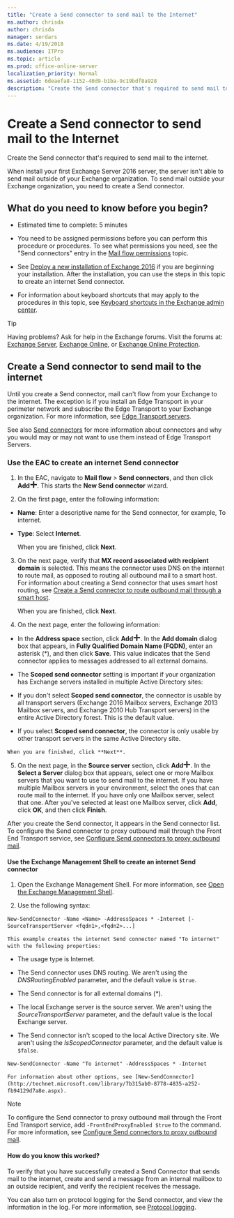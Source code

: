 ```yaml
---
title: "Create a Send connector to send mail to the Internet"
ms.author: chrisda
author: chrisda
manager: serdars
ms.date: 4/19/2018
ms.audience: ITPro
ms.topic: article
ms.prod: office-online-server
localization_priority: Normal
ms.assetid: 6deaefa8-1152-40d9-b1ba-9c19bdf8a928
description: "Create the Send connector that's required to send mail to the internet."
---
```


# Create a Send connector to send mail to the Internet

Create the Send connector that's required to send mail to the internet.
  
When install your first Exchange Server 2016 server, the server isn't able to send mail outside of your Exchange organization. To send mail outside your Exchange organization, you need to create a Send connector.
  
## What do you need to know before you begin?

- Estimated time to complete: 5 minutes
    
- You need to be assigned permissions before you can perform this procedure or procedures. To see what permissions you need, see the "Send connectors" entry in the [Mail flow permissions](../../permissions/feature-permissions/mail-flow-permissions.md) topic. 
    
- See [Deploy a new installation of Exchange 2016](../../plan-and-deploy/deploy-new-installations/deploy-new-installations.md) if you are beginning your installation. After the installation, you can use the steps in this topic to create an internet Send connector. 
    
- For information about keyboard shortcuts that may apply to the procedures in this topic, see [Keyboard shortcuts in the Exchange admin center](../../about-documentation/eac-keyboard-shortcuts.md).
    
> [!TIP]
> Having problems? Ask for help in the Exchange forums. Visit the forums at: [Exchange Server](https://go.microsoft.com/fwlink/p/?linkId=60612), [Exchange Online](https://go.microsoft.com/fwlink/p/?linkId=267542), or [Exchange Online Protection](https://go.microsoft.com/fwlink/p/?linkId=285351). 
  
## Create a Send connector to send mail to the internet

Until you create a Send connector, mail can't flow from your Exchange to the internet. The exception is if you install an Edge Transport in your perimeter network and subscribe the Edge Transport to your Exchange organization. For more information, see [Edge Transport servers](../../architecture/edge-transport-servers/edge-transport-servers.md).
  
See also [Send connectors](send-connectors.md) for more information about connectors and why you would may or may not want to use them instead of Edge Transport Servers. 
  
### Use the EAC to create an internet Send connector

1. In the EAC, navigate to **Mail flow** > **Send connectors**, and then click **Add**![Add icon](../../media/ITPro_EAC_AddIcon.png). This starts the **New Send connector** wizard. 
    
2. On the first page, enter the following information:
    
  - **Name**: Enter a descriptive name for the Send connector, for example, To internet.
    
  - **Type**: Select **Internet**.
    
    When you are finished, click **Next**.
    
3. On the next page, verify that **MX record associated with recipient domain** is selected. This means the connector uses DNS on the internet to route mail, as opposed to routing all outbound mail to a smart host. For information about creating a Send connector that uses smart host routing, see [Create a Send connector to route outbound mail through a smart host](outbound-smart-host-routing.md).
    
    When you are finished, click **Next**.
    
4. On the next page, enter the following information:
    
  - In the **Address space** section, click **Add**![Add icon](../../media/ITPro_EAC_AddIcon.png). In the **Add domain** dialog box that appears, in **Fully Qualified Domain Name (FQDN)**, enter an asterisk (\*), and then click **Save**. This value indicates that the Send connector applies to messages addressed to all external domains.
    
  - The **Scoped send connector** setting is important if your organization has Exchange servers installed in multiple Active Directory sites: 
    
  - If you don't select **Scoped send connector**, the connector is usable by all transport servers (Exchange 2016 Mailbox servers, Exchange 2013 Mailbox servers, and Exchange 2010 Hub Transport servers) in the entire Active Directory forest. This is the default value.
    
  -  If you select **Scoped send connector**, the connector is only usable by other transport servers in the same Active Directory site.
    
    When you are finished, click **Next**.
    
5. On the next page, in the **Source server** section, click **Add**![Add icon](../../media/ITPro_EAC_AddIcon.png). In the **Select a Server** dialog box that appears, select one or more Mailbox servers that you want to use to send mail to the internet. If you have multiple Mailbox servers in your environment, select the ones that can route mail to the internet. If you have only one Mailbox server, select that one. After you've selected at least one Mailbox server, click **Add**, click **OK**, and then click **Finish**.
    
After you create the Send connector, it appears in the Send connector list. To configure the Send connector to proxy outbound mail through the Front End Transport service, see [Configure Send connectors to proxy outbound mail](proxy-outbound-mail.md).
  
#### Use the Exchange Management Shell to create an internet Send connector

1. Open the Exchange Management Shell. For more information, see [Open the Exchange Management Shell](http://technet.microsoft.com/library/63976059-25f8-4b4f-b597-633e78b803c0.aspx).
    
2. Use the following syntax:
    
  ```
  New-SendConnector -Name <Name> -AddressSpaces * -Internet [-SourceTransportServer <fqdn1>,<fqdn2>...]
  ```

    This example creates the internet Send connector named "To internet" with the following properties:
    
  - The usage type is Internet.
    
  - The Send connector uses DNS routing. We aren't using the  _DNSRoutingEnabled_ parameter, and the default value is  `$true`.
    
  - The Send connector is for all external domains (\*).
    
  - The local Exchange server is the source server. We aren't using the  _SourceTransportServer_ parameter, and the default value is the local Exchange server. 
    
  - The Send connector isn't scoped to the local Active Directory site. We aren't using the  _IsScopedConnector_ parameter, and the default value is  `$false`.
    
  ```
  New-SendConnector -Name "To internet" -AddressSpaces * -Internet
  ```

    For information about other options, see [New-SendConnector](http://technet.microsoft.com/library/7b315ab0-8778-4835-a252-fb94129d7a8e.aspx).
    
> [!NOTE]
> To configure the Send connector to proxy outbound mail through the Front End Transport service, add  `-FrontEndProxyEnabled $true` to the command. For more information, see [Configure Send connectors to proxy outbound mail](proxy-outbound-mail.md). 
  
#### How do you know this worked?

To verify that you have successfully created a Send Connector that sends mail to the internet, create and send a message from an internal mailbox to an outside recipient, and verify the recipient receives the message.
  
You can also turn on protocol logging for the Send connector, and view the information in the log. For more information, see [Protocol logging](protocol-logging.md).
  

